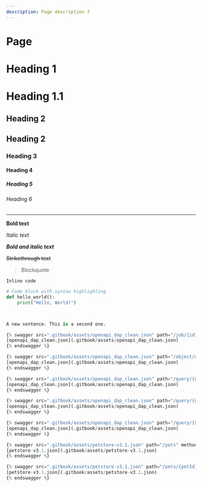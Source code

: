 ```yaml
---
description: Page description 7
---
```


# Page

# Heading 1

Heading 1.1
===========

## Heading 2

Heading 2
---------

### Heading 3

#### Heading 4

##### Heading 5

###### Heading 6

---

**Bold text**

*Italic text*

***Bold and italic text***

~~Strikethrough text~~

> Blockquote

`Inline code`

```python
# Code block with syntax highlighting
def hello_world():
    print("Hello, World!")



A new sentence. This is a second one.

{% swagger src=".gitbook/assets/openapi_dap_clean.json" path="/job/{id}" method="get" %}
[openapi_dap_clean.json](.gitbook/assets/openapi_dap_clean.json)
{% endswagger %}

{% swagger src=".gitbook/assets/openapi_dap_clean.json" path="/object/url" method="post" %}
[openapi_dap_clean.json](.gitbook/assets/openapi_dap_clean.json)
{% endswagger %}

{% swagger src=".gitbook/assets/openapi_dap_clean.json" path="/query/{namespace}/table/{table}/data" method="post" %}
[openapi_dap_clean.json](.gitbook/assets/openapi_dap_clean.json)
{% endswagger %}

{% swagger src=".gitbook/assets/openapi_dap_clean.json" path="/query/{namespace}/table" method="get" %}
[openapi_dap_clean.json](.gitbook/assets/openapi_dap_clean.json)
{% endswagger %}

{% swagger src=".gitbook/assets/openapi_dap_clean.json" path="/query/{namespace}/table/{table}/schema" method="get" %}
[openapi_dap_clean.json](.gitbook/assets/openapi_dap_clean.json)
{% endswagger %}

{% swagger src=".gitbook/assets/petstore-v3.1.json" path="/pets" method="get" %}
[petstore-v3.1.json](.gitbook/assets/petstore-v3.1.json)
{% endswagger %}

{% swagger src=".gitbook/assets/petstore-v3.1.json" path="/pets/{petId}" method="get" %}
[petstore-v3.1.json](.gitbook/assets/petstore-v3.1.json)
{% endswagger %}
